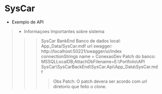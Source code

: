 # SysCar
* Exemplo de API
> * Informaçoes Importantes sobre sistema
>>> SysCar BankEnd
>>> Banco de dados local: App_Data/SysCar.mdf
>>> url swagger: http://localhost:50221/swagger/ui/index
>>> connectionStrings name = ConexaoDev
>>> Patch do banco: MSSQLLocalDB;AttachDbFilename=E:\Portfolio\API SysCar\SysCarBackEnd\SysCar.Api\App_Data\SysCar.mdf
>>>> Obs Patch: O patch devera ser acordo com url diretorio que feito o clone. 
